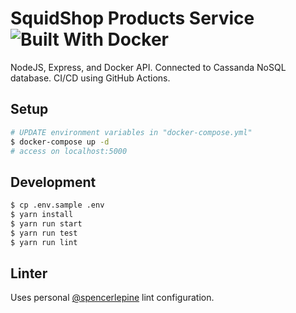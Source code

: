 # SquidShop Products Service ![Built With Docker](https://img.shields.io/badge/Built_With-Docker-informational?style=flat&logo=docker)

NodeJS, Express, and Docker API. Connected to Cassanda NoSQL database. CI/CD using GitHub Actions.

## Setup
```sh
# UPDATE environment variables in "docker-compose.yml"
$ docker-compose up -d
# access on localhost:5000
```

## Development
```sh
$ cp .env.sample .env
$ yarn install
$ yarn run start
$ yarn run test
$ yarn run lint
```

## Linter
Uses personal [@spencerlepine](https://github.com/spencerlepine/lint-config) lint configuration.

